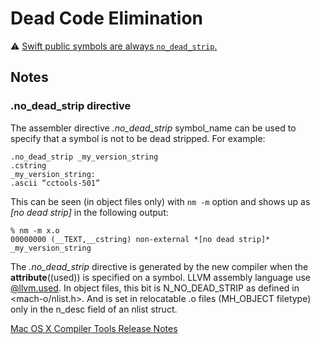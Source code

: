 # Dead Code Elimination

⚠️ [Swift public symbols are always `no_dead_strip`.](https://forums.swift.org/t/why-public-symbols-are-always-no-dead-strip/47264)

## Notes
### .no_dead_strip directive
The assembler directive *.no_dead_strip* symbol_name can be used to specify that a symbol is not to be dead stripped. For example:
```
.no_dead_strip _my_version_string
.cstring
_my_version_string:
.ascii “cctools-501”
```

This can be seen (in object files only) with `nm -m` option and shows up as *[no dead strip]* in the following output:
```
% nm -m x.o
00000000 (__TEXT,__cstring) non-external *[no dead strip]* _my_version_string
```
The *.no_dead_strip* directive is generated by the new compiler when the __attribute__((used)) is specified on a symbol. LLVM assembly language use [@llvm.used](https://llvm.org/docs/LangRef.html#the-llvm-used-global-variable).
In object files, this bit is N_NO_DEAD_STRIP as defined in <mach-o/nlist.h>. And is set in relocatable .o files (MH_OBJECT filetype) only in the n_desc field of an nlist struct.

[Mac OS X Compiler Tools Release Notes](https://opensource.apple.com/source/cctools/cctools-622.5.1/RelNotes/CompilerTools.html?txt)
